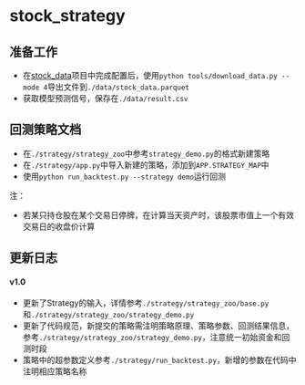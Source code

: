 # stock_strategy

## 准备工作
- 在[stock_data](https://github.com/leempire/stock_data)项目中完成配置后，使用`python tools/download_data.py --mode 4`导出文件到`./data/stock_data.parquet`
- 获取模型预测信号，保存在`./data/result.csv`

## 回测策略文档
- 在`./strategy/strategy_zoo`中参考`strategy_demo.py`的格式新建策略
- 在`./strategy/app.py`中导入新建的策略，添加到`APP.STRATEGY_MAP`中
- 使用`python run_backtest.py --strategy demo`运行回测

注：
- 若某只持仓股在某个交易日停牌，在计算当天资产时，该股票市值上一个有效交易日的收盘价计算

## 更新日志
#### v1.0
- 更新了Strategy的输入，详情参考`./strategy/strategy_zoo/base.py`和`./strategy/strategy_zoo/strategy_demo.py`
- 更新了代码规范，新提交的策略需注明策略原理、策略参数、回测结果信息，参考`./strategy/strategy_zoo/strategy_demo.py`，注意统一初始资金和回测时段
- 策略中的超参数定义参考`./strategy/run_backtest.py`，新增的参数在代码中注明相应策略名称
